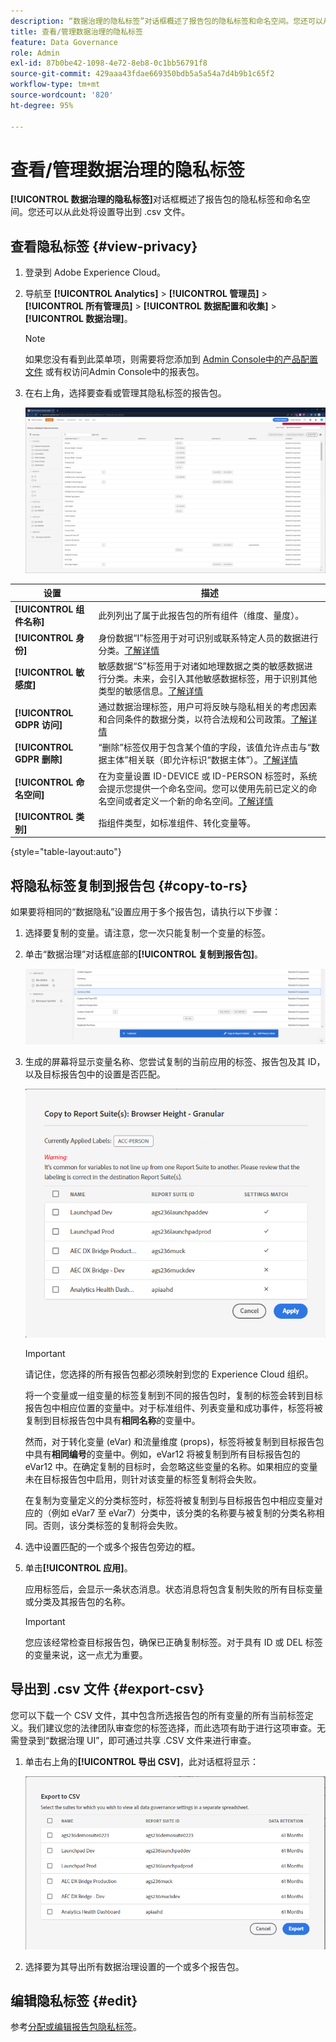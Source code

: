 ```yaml
---
description: “数据治理的隐私标签”对话框概述了报告包的隐私标签和命名空间。您还可以从此处将设置导出到 .csv 文件。
title: 查看/管理数据治理的隐私标签
feature: Data Governance
role: Admin
exl-id: 87b0be42-1098-4e72-8eb8-0c1bb56791f8
source-git-commit: 429aaa43fdae669350bdb5a5a54a7d4b9b1c65f2
workflow-type: tm+mt
source-wordcount: '820'
ht-degree: 95%

---
```


# 查看/管理数据治理的隐私标签

**[!UICONTROL 数据治理的隐私标签]**&#x200B;对话框概述了报告包的隐私标签和命名空间。您还可以从此处将设置导出到 .csv 文件。

## 查看隐私标签 {#view-privacy}

1. 登录到 Adobe Experience Cloud。
2. 导航至 **[!UICONTROL Analytics]** > **[!UICONTROL 管理员]** > **[!UICONTROL 所有管理员]** > **[!UICONTROL 数据配置和收集]** > **[!UICONTROL 数据治理]**。

   >[!NOTE]
   >
   >如果您没有看到此菜单项，则需要将您添加到 [Admin Console中的产品配置文件](https://experienceleague.adobe.com/docs/analytics/admin/admin-console/permissions/product-profile.html?lang=zh-Hans) 或有权访问Admin Console中的报表包。

3. 在右上角，选择要查看或管理其隐私标签的报告包。

   ![](assets/privacy_labeling.png)

| 设置 | 描述 |
| --- | --- |
| **[!UICONTROL 组件名称]** | 此列列出了属于此报告包的所有组件（维度、量度）。 |
| **[!UICONTROL 身份]** | 身份数据“I”标签用于对可识别或联系特定人员的数据进行分类。[了解详情](https://experienceleague.adobe.com/docs/analytics/admin/data-governance/data-labels/gdpr-labels.html?lang=zh-Hans#data-privacy-identity-labels) |
| **[!UICONTROL 敏感度]** | 敏感数据“S”标签用于对诸如地理数据之类的敏感数据进行分类。未来，会引入其他敏感数据标签，用于识别其他类型的敏感信息。[了解详情](https://experienceleague.adobe.com/docs/analytics/admin/data-governance/data-labels/gdpr-labels.html?lang=zh-Hans#sensitive-data-labels) |
| **[!UICONTROL GDPR 访问]** | 通过数据治理标签，用户可将反映与隐私相关的考虑因素和合同条件的数据分类，以符合法规和公司政策。[了解详情](https://experienceleague.adobe.com/docs/analytics/admin/data-governance/data-labels/gdpr-labels.html?lang=zh-Hans#data-privacy-access-labels) |
| **[!UICONTROL GDPR 删除]** | “删除”标签仅用于包含某个值的字段，该值允许点击与“数据主体”相关联（即允许标识“数据主体”）。[了解详情](https://experienceleague.adobe.com/docs/analytics/admin/data-governance/data-labels/gdpr-labels.html?lang=zh-Hans#data-privacy-delete-labels) |
| **[!UICONTROL 命名空间]** | 在为变量设置 ID-DEVICE 或 ID-PERSON 标签时，系统会提示您提供一个命名空间。您可以使用先前已定义的命名空间或者定义一个新的命名空间。[了解详情](https://experienceleague.adobe.com/docs/analytics/admin/data-governance/data-labels/gdpr-labels.html?lang=zh-Hans#provide-namespace) |
| **[!UICONTROL 类别]** | 指组件类型，如标准组件、转化变量等。 |

{style="table-layout:auto"}

## 将隐私标签复制到报告包  {#copy-to-rs}

如果要将相同的“数据隐私”设置应用于多个报告包，请执行以下步骤：

1. 选择要复制的变量。请注意，您一次只能复制一个变量的标签。
1. 单击“数据治理”对话框底部的&#x200B;**[!UICONTROL 复制到报告包]**。

   ![复制到报告包](assets/copy_to_reportsuite.png)

1. 生成的屏幕将显示变量名称、您尝试复制的当前应用的标签、报告包及其 ID，以及目标报告包中的设置是否匹配。

   ![将标签复制到报告包](assets/copy_to_rs.png)

   >[!IMPORTANT]
   >
   >请记住，您选择的所有报告包都必须映射到您的 Experience Cloud 组织。

   将一个变量或一组变量的标签复制到不同的报告包时，复制的标签会转到目标报告包中相应位置的变量中。对于标准组件、列表变量和成功事件，标签将被复制到目标报告包中具有&#x200B;**相同名称**&#x200B;的变量中。

   然而，对于转化变量 (eVar) 和流量维度 (props)，标签将被复制到目标报告包中具有&#x200B;**相同编号**&#x200B;的变量中。例如，eVar12 将被复制到所有目标报告包的 eVar12 中。在确定复制的目标时，会忽略这些变量的名称。如果相应的变量未在目标报告包中启用，则针对该变量的标签复制将会失败。

   在复制为变量定义的分类标签时，标签将被复制到与目标报告包中相应变量对应的（例如 eVar7 至 eVar7）分类中，该分类的名称要与被复制的分类名称相同。否则，该分类标签的复制将会失败。

1. 选中设置匹配的一个或多个报告包旁边的框。
1. 单击&#x200B;**[!UICONTROL 应用]**。

   应用标签后，会显示一条状态消息。状态消息将包含复制失败的所有目标变量或分类及其报告包的名称。

   >[!IMPORTANT]
   >
   >您应该经常检查目标报告包，确保已正确复制标签。对于具有 ID 或 DEL 标签的变量来说，这一点尤为重要。

## 导出到 .csv 文件 {#export-csv}

您可以下载一个 CSV 文件，其中包含所选报告包的所有变量的所有当前标签定义。我们建议您的法律团队审查您的标签选择，而此选项有助于进行这项审查。无需登录到“数据治理 UI”，即可通过共享 .CSV 文件来进行审查。

1. 单击右上角的&#x200B;**[!UICONTROL 导出 CSV]**，此对话框将显示：

   ![](assets/export_csv.png)

1. 选择要为其导出所有数据治理设置的一个或多个报告包。

## 编辑隐私标签 {#edit}

参考[分配或编辑报告包隐私标签](/help/admin/admin/c-data-governance/data-labeling/gdpr-setup-reportsuite.md)。
